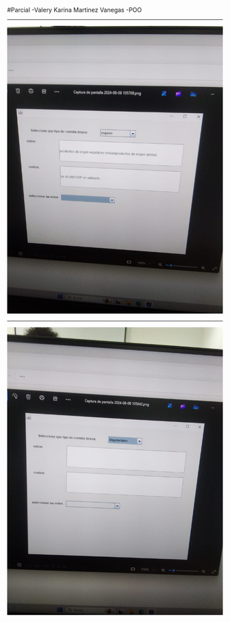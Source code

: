 #Parcial
-Valery Karina Martinez Vanegas
-POO

-----------------------------------------------

![Alt text](img/img1.jfif)

------------------------------------------------

![Alt text](img/img2.jfif)